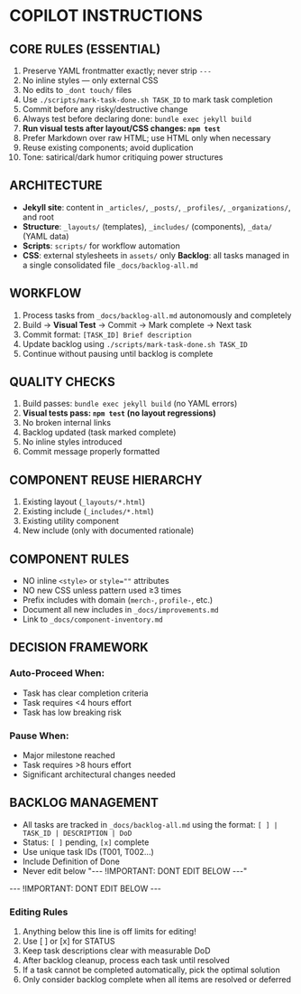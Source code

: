 # COPILOT INSTRUCTIONS

## CORE RULES (ESSENTIAL)
1. Preserve YAML frontmatter exactly; never strip `---`
2. No inline styles — only external CSS
3. No edits to `_dont touch/` files
4. Use `./scripts/mark-task-done.sh TASK_ID` to mark task completion
5. Commit before any risky/destructive change
6. Always test before declaring done: `bundle exec jekyll build`
7. **Run visual tests after layout/CSS changes: `npm test`**
8. Prefer Markdown over raw HTML; use HTML only when necessary
9. Reuse existing components; avoid duplication
10. Tone: satirical/dark humor critiquing power structures

## ARCHITECTURE
- **Jekyll site**: content in `_articles/`, `_posts/`, `_profiles/`, `_organizations/`, and root
- **Structure**: `_layouts/` (templates), `_includes/` (components), `_data/` (YAML data)
- **Scripts**: `scripts/` for workflow automation
- **CSS**: external stylesheets in `assets/` only
**Backlog**: all tasks managed in a single consolidated file `_docs/backlog-all.md`

## WORKFLOW
1. Process tasks from `_docs/backlog-all.md` autonomously and completely
2. Build → **Visual Test** → Commit → Mark complete → Next task
3. Commit format: `[TASK_ID] Brief description`
4. Update backlog using `./scripts/mark-task-done.sh TASK_ID`
5. Continue without pausing until backlog is complete

## QUALITY CHECKS
1. Build passes: `bundle exec jekyll build` (no YAML errors)
2. **Visual tests pass: `npm test` (no layout regressions)**
3. No broken internal links
4. Backlog updated (task marked complete)
5. No inline styles introduced
6. Commit message properly formatted

## COMPONENT REUSE HIERARCHY
1. Existing layout (`_layouts/*.html`)
2. Existing include (`_includes/*.html`)
3. Existing utility component
4. New include (only with documented rationale)

## COMPONENT RULES
- NO inline `<style>` or `style=""` attributes
- NO new CSS unless pattern used ≥3 times
- Prefix includes with domain (`merch-`, `profile-`, etc.)
- Document all new includes in `_docs/improvements.md`
- Link to `_docs/component-inventory.md`

## DECISION FRAMEWORK
### Auto-Proceed When:
- Task has clear completion criteria
- Task requires <4 hours effort
- Task has low breaking risk

### Pause When:
- Major milestone reached
- Task requires >8 hours effort
- Significant architectural changes needed

## BACKLOG MANAGEMENT
- All tasks are tracked in `_docs/backlog-all.md` using the format: `[ ] | TASK_ID | DESCRIPTION | DoD`
- Status: `[ ]` pending, `[x]` complete
- Use unique task IDs (T001, T002...)
- Include Definition of Done
- Never edit below "--- !IMPORTANT: DONT EDIT BELOW ---"

--- !IMPORTANT: DONT EDIT BELOW ---
### Editing Rules
1. Anything below this line is off limits for editing!
2. Use [ ] or [x] for STATUS
3. Keep task descriptions clear with measurable DoD
4. After backlog cleanup, process each task until resolved
5. If a task cannot be completed automatically, pick the optimal solution
6. Only consider backlog complete when all items are resolved or deferred
